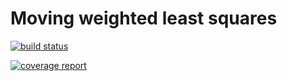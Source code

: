 # Moving weighted least squares

[![build status](https://gitlab.fit.cvut.cz/vutungan/MovingWeightedLeastSquares.jl/badges/master/build.svg)](https://gitlab.fit.cvut.cz/vutungan/MovingWeightedLeastSquares.jl/commits/master)

[![coverage report](https://gitlab.fit.cvut.cz/vutungan/MovingWeightedLeastSquares.jl/badges/master/coverage.svg)](https://gitlab.fit.cvut.cz/vutungan/MovingWeightedLeastSquares.jl/commits/master)

